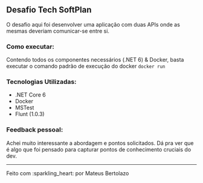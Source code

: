 <h2>Desafio Tech SoftPlan</h2>

<p>O desafio aqui foi desenvolver uma aplicação com duas APIs onde as mesmas deveriam comunicar-se entre si.</p>

<h3>Como executar:</h3>
<p>Contendo todos os componentes necessários (.NET 6) & Docker, basta executar o comando padrão de execução do docker <code>docker run</code></p>

<h3>Tecnologias Utilizadas:</h3>
<ul>
  <li>.NET Core 6</li>
  <li>Docker</li>
  <li>MSTest</li>
  <li>Flunt (1.0.3)</li>
</ul>

<h3>Feedback pessoal:</h3>

<p>Achei muito interessante a abordagem e pontos solicitados. Dá pra ver que é algo que foi pensado para capturar pontos de conhecimento cruciais do dev.</p>

<hr>

<p>Feito com :sparkling_heart: por Mateus Bertolazo</p>
